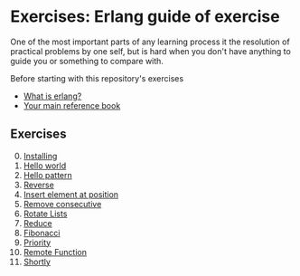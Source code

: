 # Exercises: Erlang guide of exercise
One of the most important parts of any learning process it the
resolution of practical problems by one self, but is hard when you
don't have anything to guide you or something to compare with.

Before starting with this repository's exercises

- [What is erlang?](https://www.erlang.org/)
- [Your main reference book](http://learnyousomeerlang.com/content)

## Exercises

0. [Installing](installing/)
0. [Hello world](hello/)
0. [Hello pattern](hello_patern/)
0. [Reverse](reverse/)
0. [Insert element at position](insertat/)
0. [Remove consecutive](rmconsecutive/)
0. [Rotate Lists](rotatelist/)
0. [Reduce](reduce/)
0. [Fibonacci](fibonacci/)
0. [Priority](priority/)
0. [Remote Function](remote_fun/)
0. [Shortly](shortly/)
